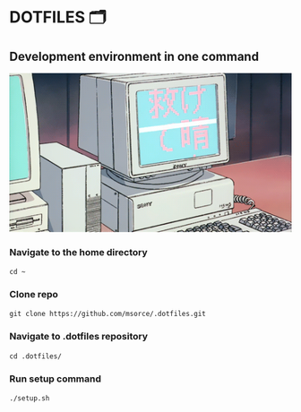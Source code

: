 # DOTFILES 🗂
## Development environment in one command

![computer](https://raw.githubusercontent.com/msorce/msorce.github.io/master/computer.gif)

### Navigate to the home directory
```
cd ~
```
### Clone repo
```
git clone https://github.com/msorce/.dotfiles.git
```

### Navigate to .dotfiles repository
```
cd .dotfiles/
```

### Run setup command
```
./setup.sh
```

